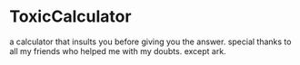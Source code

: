 # ToxicCalculator
a calculator that insults you before giving you the answer.
special thanks to all my friends who helped me with my doubts. except ark.
